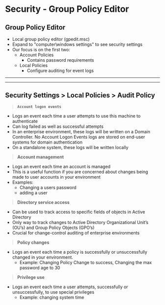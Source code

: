 # Security - Group Policy Editor

## **Group Policy Editor**
- Local group policy editor (gpedit.msc) 
- Expand to "computer\windows settings" to see security settings
- Our focus is on the first two:
    - Account Policies
        - Contains password requirements
    - Local Policies
        - Configure auditing for event logs

---
---

## **Security Settings > Local Policies > Audit Policy**

> **`Account logon events`**
- Logs an event each time a user attempts to use this machine to authenticate
- Can log failed as well as successful attempts
- In an enterprise environment, these logs will be written on a Domain Controller. No Account Logon Events logs are stored on end-user systems for domain authentication
- On a standalone system, these logs will be written locally

> **Account management**
- Logs an event each time an account is managed
- This is a useful function if you are concerned about changes being made to user accounts in your environment
- Examples:
    - Changing a users password
    - adding a user

> **Directory service access**
- Can be used to track access to specific fields of objects in Active Directory
- Only way to track changes to Active Directory Organizational Unit’s (OU’s) and Group Policy Objects (GPO’s)
- Crucial for change-control auditing of enterprise environments

> **Policy changes**
- Logs an event each time a policy is successfully or unsuccessfully changed in your environment.
    - Example:  Changing Policy Change to success, Changing the max password age to 30

> **Privilege use**
- Logs an event each time a user attempts, successfully or unsuccessfully, to use special privileges
    - Example:  changing system time